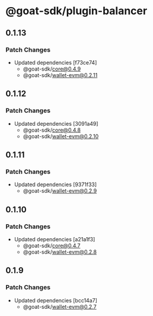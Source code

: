 # @goat-sdk/plugin-balancer

## 0.1.13

### Patch Changes

- Updated dependencies [f73ce74]
  - @goat-sdk/core@0.4.9
  - @goat-sdk/wallet-evm@0.2.11

## 0.1.12

### Patch Changes

- Updated dependencies [3091a49]
  - @goat-sdk/core@0.4.8
  - @goat-sdk/wallet-evm@0.2.10

## 0.1.11

### Patch Changes

- Updated dependencies [9371f33]
  - @goat-sdk/wallet-evm@0.2.9

## 0.1.10

### Patch Changes

- Updated dependencies [a21a1f3]
  - @goat-sdk/core@0.4.7
  - @goat-sdk/wallet-evm@0.2.8

## 0.1.9

### Patch Changes

- Updated dependencies [bcc14a7]
  - @goat-sdk/wallet-evm@0.2.7
